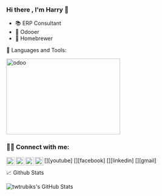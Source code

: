 ### Hi there , I'm Harry 👋

- :books: ERP Consultant
- :purple_heart: Odooer
- :beer: Homebrewer

:checkered_flag: Languages and Tools:

<img src="https://odoocdn.com/openerp_website/static/src/img/assets/svg/odoo_community_member_rgb.svg" width = "300" height = "200" alt="odoo" align=center />

### 🙋‍♂️ Connect with me:

[<img align="left" alt="harrychang | YouTube" width="22px" src="https://cdn.jsdelivr.net/npm/simple-icons@v3/icons/youtube.svg" />][youtube]
[<img align="left" alt="ksharry | Facebook" width="22px" src="https://cdn.jsdelivr.net/npm/simple-icons@v3/icons/facebook.svg" />][facebook]
[<img align="left" alt="ksharry | LinkedIn" width="22px" src="https://cdn.jsdelivr.net/npm/simple-icons@v3/icons/linkedin.svg" />][linkedin]
[<img align="left" alt="ksharry | Gmail" width="22px" src="https://cdn.jsdelivr.net/npm/simple-icons@v3/icons/gmail.svg" />][gmail]

📈 Github Stats

<p align="left">
  <img align="left" alt="twtrubiks's GitHub Stats" src="https://github-readme-stats.vercel.app/api?username=twtrubiks&show_icons=true&hide_border=true" />
</p>
